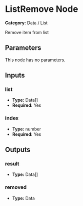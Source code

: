 
# ListRemove Node

**Category:** Data / List

Remove item from list

## Parameters

This node has no parameters.

## Inputs


### list
- **Type:** Data[]
- **Required:** Yes



### index
- **Type:** number
- **Required:** Yes



## Outputs


### result
- **Type:** Data[]



### removed
- **Type:** Data




